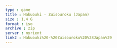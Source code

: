```yaml
---
type : game
title : Hakuouki - Zuisouroku (Japan)
size : 1.4 G
format : iso
archive : zip
server : myrient
link2 : Hakuouki%20-%20Zuisouroku%20%28Japan%29
---
```

